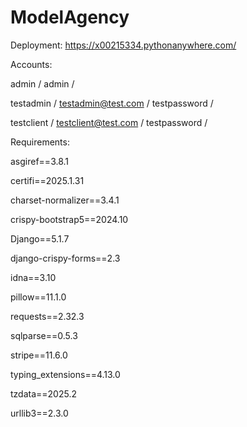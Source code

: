 # ModelAgency
Deployment:
https://x00215334.pythonanywhere.com/



Accounts:

admin /
admin /

testadmin /
testadmin@test.com /
testpassword /

testclient /
testclient@test.com /
testpassword /



Requirements:

asgiref==3.8.1

certifi==2025.1.31

charset-normalizer==3.4.1

crispy-bootstrap5==2024.10

Django==5.1.7

django-crispy-forms==2.3

idna==3.10

pillow==11.1.0

requests==2.32.3

sqlparse==0.5.3

stripe==11.6.0

typing_extensions==4.13.0

tzdata==2025.2

urllib3==2.3.0
